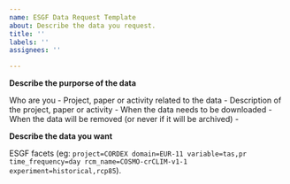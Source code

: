 ```yaml
---
name: ESGF Data Request Template
about: Describe the data you request.
title: ''
labels: ''
assignees: ''

---
```


**Describe the purporse of the data**

Who are you -
Project, paper or activity related to the data -
Description of the project, paper or activity -
When the data needs to be downloaded - 
When the data will be removed (or never if it will be archived) -

**Describe the data you want**

ESGF facets (eg: `project=CORDEX domain=EUR-11 variable=tas,pr time_frequency=day rcm_name=COSMO-crCLIM-v1-1 experiment=historical,rcp85`).

